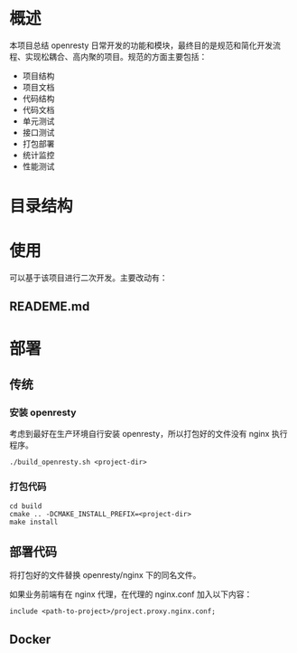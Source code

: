 <!-- -*- coding:utf-8-*- -->

# 概述 #
本项目总结 openresty 日常开发的功能和模块，最终目的是规范和简化开发流程、实现松耦合、高内聚的项目。规范的方面主要包括：

+ 项目结构
+ 项目文档
+ 代码结构
+ 代码文档
+ 单元测试
+ 接口测试
+ 打包部署
+ 统计监控
+ 性能测试

# 目录结构 #

# 使用 #
可以基于该项目进行二次开发。主要改动有：

## READEME.md ##

##  ##

# 部署 #

## 传统 ##

### 安装 openresty ###
考虑到最好在生产环境自行安装 openresty，所以打包好的文件没有 nginx 执行程序。
``` shell
./build_openresty.sh <project-dir>
```

### 打包代码 ###

``` shell
cd build
cmake .. -DCMAKE_INSTALL_PREFIX=<project-dir>
make install
```

## 部署代码 ##
将打包好的文件替换 openresty/nginx 下的同名文件。

如果业务前端有在 nginx 代理，在代理的 nginx.conf 加入以下内容：

``` nginx
include <path-to-project>/project.proxy.nginx.conf;
```

## Docker ##

